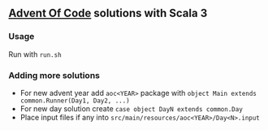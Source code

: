 ## [Advent Of Code](https://adventofcode.com/) solutions with Scala 3

### Usage

Run with `run.sh`

### Adding more solutions

- For new advent year add `aoc<YEAR>` package with `object Main extends common.Runner(Day1, Day2, ...)`
- For new day solution create `case object DayN extends common.Day`
- Place input files if any into `src/main/resources/aoc<YEAR>/Day<N>.input`
